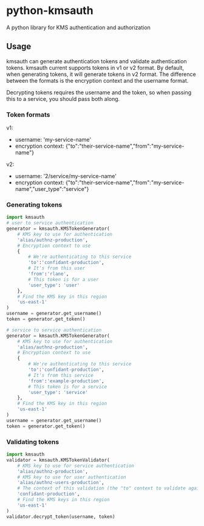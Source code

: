 # python-kmsauth

A python library for KMS authentication and authorization

## Usage

kmsauth can generate authentication tokens and validate authentication tokens.
kmsauth current supports tokens in v1 or v2 format. By default, when generating
tokens, it will generate tokens in v2 format. The difference between the
formats is the encryption context and the username format.

Decrypting tokens requires the username and the token, so when passing this to
a service, you should pass both along.

### Token formats

v1:
* username: 'my-service-name'
* encryption context: {"to":"their-service-name","from":"my-service-name"}

v2:
* username: '2/service/my-service-name'
* encryption context: {"to":"their-service-name","from":"my-service-name","user\_type":"service"}

### Generating tokens

```python
import kmsauth
# user to service authentication
generator = kmsauth.KMSTokenGenerator(
    # KMS key to use for authentication
    'alias/authnz-production',
    # Encryption context to use
    {
        # We're authenticating to this service
        'to':'confidant-production',
        # It's from this user
        'from':'rlane',
        # This token is for a user
        'user_type': 'user'
    },
    # Find the KMS key in this region
    'us-east-1'
)
username = generator.get_username()
token = generator.get_token()

# service to service authentication
generator = kmsauth.KMSTokenGenerator(
    # KMS key to use for authentication
    'alias/authnz-production',
    # Encryption context to use
    {
        # We're authenticating to this service
        'to':'confidant-production',
        # It's from this service
        'from':'example-production',
        # This token is for a service
        'user_type': 'service'
    },
    # Find the KMS key in this region
    'us-east-1'
)
username = generator.get_username()
token = generator.get_token()
```

### Validating tokens

```python
import kmsauth
validator = kmsauth.KMSTokenValidator(
    # KMS key to use for service authentication
    'alias/authnz-production',
    # KMS key to use for user authentication
    'alias/authnz-users-production',
    # The context of this validation (the "to" context to validate against)
    'confidant-production',
    # Find the KMS keys in this region
    'us-east-1'
)
validator.decrypt_token(username, token)
```
